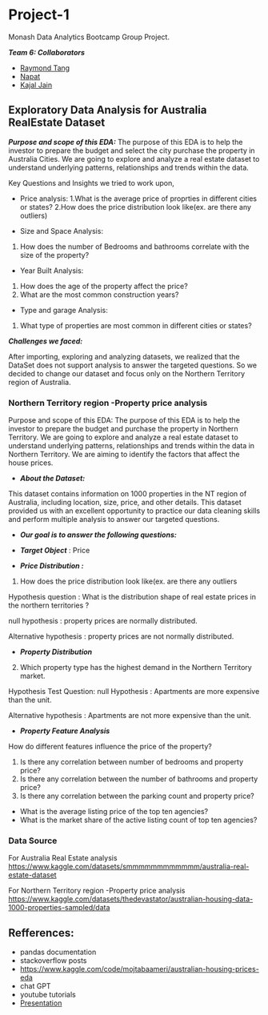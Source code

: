 # Project-1
Monash Data Analytics Bootcamp Group Project.

***Team 6: Collaborators***
+ [Raymond Tang](https://github.com/Raymond8837)
+ [Napat](https://github.com/dakhushi/Project-1-Team-6/commits?author=NVSung)
+ [Kajal Jain](https://github.com/kajalkjain)

## Exploratory Data Analysis for Australia RealEstate Dataset

***Purpose and scope of this EDA:***
The purpose of this EDA is to help the investor to prepare the budget and select the city purchase the property in Australia Cities. 
We are going to explore and analyze a real estate dataset to understand underlying patterns, relationships and trends within the data.

Key Questions and Insights we tried to work upon,

+ Price analysis:
1.What is the average price of proprties in different cities or states?
2.How does the price distribution look like(ex. are there any outliers)

+ Size and Space Analysis:
1. How does the number of Bedrooms and bathrooms correlate with the size of the property?

+ Year Built Analysis:
1. How does the age of the property affect the price?
2. What are the most common construction years?

+ Type and garage Analysis:
1. What type of properties are most common in different cities or states?

***Challenges we faced:*** 

After importing, exploring and analyzing datasets, we realized that the DataSet does not support analysis to answer the targeted questions. So we decided to change our dataset and focus only on the Northern Territory region of Australia. 

### Northern Territory region -Property price analysis

Purpose and scope of this EDA:
The purpose of this EDA is to help the investor to prepare the budget and purchase the property in Northern Territory. We are going to explore and analyze a real estate dataset to understand underlying patterns, relationships and trends within the data in Northern Territory. We are aiming to identify the factors that affect the house prices.

+ ***About the Dataset:***

This dataset contains information on 1000 properties in the NT region of Australia, including location, size, price, and other details.
This dataset provided us with an excellent opportunity to practice our data cleaning skills and perform multiple analysis to answer our targeted questions.

+ ***Our goal is to answer the following questions:***

+ ***Target Object*** : Price

+ ***Price Distribution :***

1. How does the price distribution look like(ex. are there any outliers

Hypothesis question    :  What is the distribution shape of real estate prices in the northern territories  ?

null hypothesis        : property prices are normally distributed.

Alternative hypothesis : property prices are not normally distributed.

+ ***Property Distribution***

2. Which property type has the highest demand in the Northern Territory market.

Hypothesis Test Question: null Hypothesis : Apartments are more expensive than the unit.

Alternative hypothesis : Apartments are not more expensive than the unit.

+ ***Property Feature Analysis***

How do different features influence the price of the property?
1. Is there any correlation between number of bedrooms and property price?
2. Is there any correlation between the number of bathrooms and property price?
3. Is there any correlation between the parking count and property price?

+ What is the average listing price of the top ten agencies?
+ What is the market share of the active listing count of top ten agencies?

### Data Source
For Australia Real Estate analysis
https://www.kaggle.com/datasets/smmmmmmmmmmmm/australia-real-estate-dataset

For Northern Territory region -Property price analysis
https://www.kaggle.com/datasets/thedevastator/australian-housing-data-1000-properties-sampled/data

## Refferences:
+ pandas documentation
+ stackoverflow posts
+ https://www.kaggle.com/code/mojtabaameri/australian-housing-prices-eda
+ chat GPT
+ youtube tutorials
+ [Presentation](https://www.canva.com/design/DAGKcclqCgw/PH8Jo1i9jclEd3CP5xk_OQ/edit?utm_content=DAGKcclqCgw&utm_campaign=designshare&utm_medium=link2&utm_source=sharebutton)
